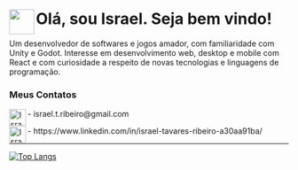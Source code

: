 # Olá, sou Israel. Seja bem vindo! <img align="left" width="45px" src="https://media.giphy.com/media/nwEgx10BwAz0eQf1pV/giphy.gif"/>
Um desenvolvedor de softwares e jogos amador, com familiaridade com Unity e Godot. Interesse em desenvolvimento web, desktop e mobile com React e com curiosidade a respeito de novas tecnologias e linguagens de programação.

### Meus Contatos
<p>
<img align="left" width="30px" alt="Israel Ribeiro | Gmail" src="https://img.icons8.com/fluent/2x/gmail.png"/>- israel.t.ribeiro@gmail.com <br/>
<p/>
<p>
<img align="left" alt="Israel Ribeiro | Linkedin" width="30px" src="https://img.icons8.com/color/72/linkedin.png"/>- https://www.linkedin.com/in/israel-tavares-ribeiro-a30aa91ba/
<p/>

---


[![Top Langs](https://github-readme-stats.vercel.app/api/top-langs/?username=Israhribeiro&layout=compact)](https://github.com/anuraghazra/github-readme-stats)

